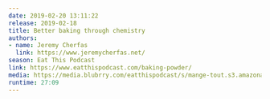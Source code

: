 ```yaml
---
date: 2019-02-20 13:11:22
release: 2019-02-18
title: Better baking through chemistry
authors:
- name: Jeremy Cherfas
  link: https://www.jeremycherfas.net/
season: Eat This Podcast
link: https://www.eatthispodcast.com/baking-powder/
media: https://media.blubrry.com/eatthispodcast/s/mange-tout.s3.amazonaws.com/2019/baking-powder.mp3
runtime: 27:09
---
```

